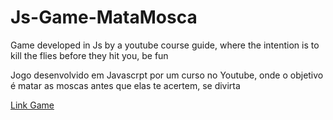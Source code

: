 # Js-Game-MataMosca
Game developed in Js by a youtube course guide, where the intention is to kill the flies before they hit you, be fun

Jogo desenvolvido em Javascrpt por um curso no Youtube, onde o objetivo é matar as moscas antes que elas te acertem, se divirta

<a href="https://joohnyfranzen.github.io/Js-Game-MataMosca/" target=_blank> Link Game <a/>
